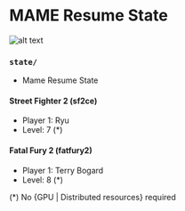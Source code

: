 # MAME Resume State

![alt text](https://raw.githubusercontent.com/soundbooze/soundbooze-mame/master/logo.png "AI")

### `state/` 

- Mame Resume State

#### Street Fighter 2 (sf2ce)

- Player 1: Ryu
- Level: 7 (*)

#### Fatal Fury 2 (fatfury2)

- Player 1: Terry Bogard
- Level: 8 (*)

(*) No {GPU | Distributed resources} required
